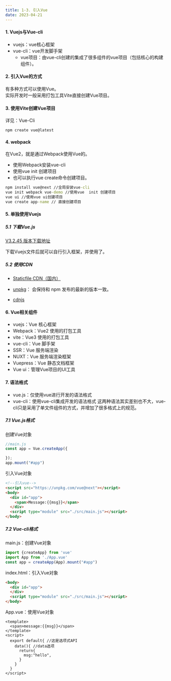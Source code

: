 ```yaml
---
title: 1-3. 引入Vue
date: 2023-04-21
---
```


#### 1. Vuejs与Vue-cli
- vuejs：vue核心框架
- vue-cli：vue开发脚手架
    - vue项目：由vue-cli创建的集成了很多组件的vue项目（包括核心的构建组件）。


#### 2. 引入Vue的方式
有多种方式可以使用Vue。  
实际开发时一般采用打包工具Vite直接创建Vue项目。

#### 3. 使用Vite创建Vue项目
详见：Vue-Cli
```cmd
npm create vue@latest
```

#### 4. webpack
在Vue2，就是通过Webpack使用Vue的。
- 使用Webpack安装vue-cli
- 使用vue init 创建项目
- 也可以执行vue create命令创建项目。
```cmd
npm install vue@next //全局安装vue-cli
vue init webpack vue-demo //使用vue  init 创建项目
vue ui //使用vue ui创建项目
vue create app-name // 直接创建项目
```

#### 5. 单独使用Vuejs
##### 5.1 下载Vue.js
[V3.2.45 版本下载地址](//unpkg.com/vue@3.2.45/dist/vue.global.js)

下载Vuejs文件后就可以自行引入框架，并使用了。
##### 5.2 使用CDN
- [Staticfile CDN（国内）](https://cdn.staticfile.org/vue/3.0.5/vue.global.js)

- [unpkg](https://unpkg.com/vue@next)： 会保持和 npm 发布的最新的版本一致。
- [cdnjs](https://cdnjs.cloudflare.com/ajax/libs/vue/3.0.5/vue.global.js)


#### 6. Vue相关组件
- vuejs：Vue 核心框架
- Webpack：Vue2 使用的打包工具
- vite：Vue3 使用的打包工具
- vue-cli：Vue 脚手架
- SSR：Vue 服务端渲染
- NUXT：Vue 服务端渲染框架
- Vuepress：Vue 静态文档框架
- Vue ui：管理Vue项目的UI工具


#### 7. 语法格式
- vue.js：仅使用vue进行开发的语法格式
- vue-cli：使用vue-cli集成开发的语法格式
这两种语法其实差别也不大，vue-cli只是采用了单文件组件的方式，并增加了很多格式上的规范。

##### 7.1 Vue.js格式
创建Vue对象
```js
//main.js
const app = Vue.createApp({

});
app.mount("#app")
```
引入Vue对象
```html
<!--引入vue-->
<script src="https://unpkg.com/vue@next"></script> 
<body>
  <div id="app">
    <span>Message:{{msg}}</span>
  </div>
  <script type="module" src="./src/main.js"></script>
</body>
```
##### 7.2 Vue-cli格式
main.js：创建Vue对象
```js
import {createApp} from 'vue'
import App from './App.vue'
const app = createApp(App).mount("#app")
```
index.html：引入Vue对象
```html
<body>
  <div id="app">
  </div>
  <script type="module" src="./src/main.js"></script>
</body>
```
App.vue：使用Vue对象
```vue
<template>
  <span>message:{{msg}}</span>
</template>
<script>
  export default{ //这是选项式API
    data(){ //data选项
      return{
        msg:"hello",
      }
    }
  }
</script>
```
